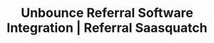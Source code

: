 ---
title: Unbounce Referral Software Integration | Referral Saasquatch
integrationName: Unbounce
logo: unbounce-integration.png
categories: 
 - landing-page
slug: unbounce
highlights: Looking for Unbounce referral software integration? Referral SaaSquatch uses your Unbounce landing pages to install your referral program without editing code.
integrationDescription: |
    Referral SaaSquatch's Unbounce integration leverages your existing Unbounce website and landing pages to install your referral program without editing any code.
keyFeatures:
 - Drag-and-Drop code snippet install
 - Leverage your existing Unbouce website
 - No editing of website code required
 - Completely configure your referral program through the SaaSquatch Portal.
moreInfo:
 - "[Unbounce Quickstart Guide](/guides/unbounce)"
 - "[Drag-and-Drop Integration Configuration](/guides/integration-quickstart)"
guideLink: /guides/unbounce
category: landingPage
template: intergrationLander.html
---
